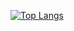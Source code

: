 [![Top Langs](https://github-readme-stats.vercel.app/api/top-langs/?username=t-ishitsuka&layout=compact&theme=onedark)](https://github.com/anuraghazra/github-readme-stats)

<!-- ### Hi there 👋 -->

<!--
**t-ishitsuka/t-ishitsuka** is a ✨ _special_ ✨ repository because its `README.md` (this file) appears on your GitHub profile.

Here are some ideas to get you started:

- 🔭 I’m currently working on ...
- 🌱 I’m currently learning ...
- 👯 I’m looking to collaborate on ...
- 🤔 I’m looking for help with ...
- 💬 Ask me about ...
- 📫 How to reach me: ...
- 😄 Pronouns: ...
- ⚡ Fun fact: ...
-->
